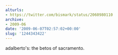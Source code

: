 ```yaml
---
alturls:
- https://twitter.com/bismark/status/2060980110
archive:
- 2009-06
date: '2009-06-07T02:57:02+00:00'
slug: '1244343422'
---
```


adalberto's: the betos of sacramento.

